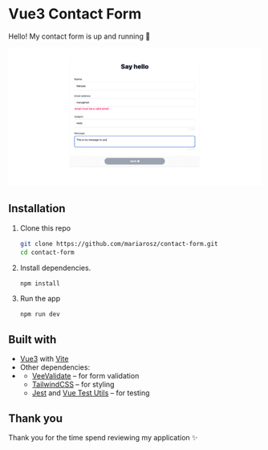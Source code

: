 # Vue3 Contact Form

Hello! My contact form is up and running 🚀

![](https://github.com/mariarosz/contact-form/blob/main/public/contact-form.gif)
## Installation

1. Clone this repo

   ```bash
   git clone https://github.com/mariarosz/contact-form.git
   cd contact-form
   ```

2. Install dependencies.

   ```bash
   npm install
   ```

3. Run the app

   ```bash
   npm run dev
   ```

## Built with

- [Vue3](https://vuejs.org/) with [Vite](https://vitejs.dev/)
- Other dependencies:
- - [VeeValidate](https://vee-validate.logaretm.com/v4/) – for form validation
  - [TailwindCSS](https://tailwindcss.com/) – for styling
  - [Jest](https://jestjs.io/) and [Vue Test Utils](https://v1.test-utils.vuejs.org/) – for testing

## Thank you

Thank you for the time spend reviewing my application ✨
